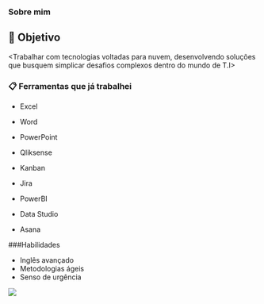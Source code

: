 ### Sobre mim




## 🚀 Objetivo

<Trabalhar com tecnologias voltadas para nuvem, desenvolvendo soluções que busquem simplicar desafios complexos dentro do mundo de T.I>


### 📋 Ferramentas que já trabalhei

- Excel

- Word

- PowerPoint

- Qliksense

- Kanban

- Jira

- PowerBI

- Data Studio

- Asana

###Habilidades

- Inglês avançado
- Metodologias ágeis
- Senso de urgência



![](https://www.google.com/url?sa=i&url=https%3A%2F%2Fwww.onebridge.tech%2Fpost%2Fwhat-is-a-data-analyst-and-should-i-hire-one&psig=AOvVaw1yE5Od2Peb5ixH5RI_TelJ&ust=1678652525744000&source=images&cd=vfe&ved=0CAwQjRxqFwoTCNCJo63c1P0CFQAAAAAdAAAAABAD)

